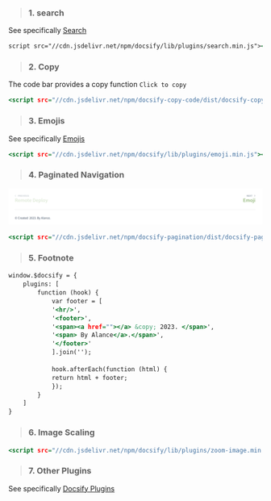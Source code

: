 <!-- 常用插件 -->

> ### 1. search

See specifically [Search](/docsify/search)


```index.html
script src="//cdn.jsdelivr.net/npm/docsify/lib/plugins/search.min.js"></script>
```

> ### 2. Copy

The code bar provides a copy function `Click to copy`


```index.html
<script src="//cdn.jsdelivr.net/npm/docsify-copy-code/dist/docsify-copy-code.min.js"></script>
```

> ### 3. Emojis

See specifically [Emojis](/docsify/emo.md)


```index.html
<script src="//cdn.jsdelivr.net/npm/docsify/lib/plugins/emoji.min.js"></script>
```

> ### 4. Paginated Navigation

![分页脚注](../_media/_resources/分页脚注1.png)

```index.html
<script src="//cdn.jsdelivr.net/npm/docsify-pagination/dist/docsify-pagination.min.js"></script>
```

> ### 5. Footnote


```index.html
window.$docsify = {
    plugins: [
        function (hook) {
            var footer = [
            '<hr/>',
            '<footer>',
            '<span><a href=""></a> &copy; 2023. </span>',
            '<span> By Alance</a>.</span>',
            '</footer>'
            ].join('');

            hook.afterEach(function (html) {
            return html + footer;
            });
        }
    ]
}
```

> ### 6. Image Scaling

```index.html
<script src="//cdn.jsdelivr.net/npm/docsify/lib/plugins/zoom-image.min.js"></script>
```

> ### 7. Other Plugins

See specifically [Docsify Plugins](https://docsify.js.org/#/awesome?id=plugins)